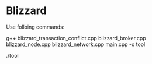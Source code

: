 # Blizzard

Use folloing commands:

g++ blizzard_transaction_conflict.cpp blizzard_broker.cpp blizzard_node.cpp blizzard_network.cpp main.cpp -o tool

./tool
